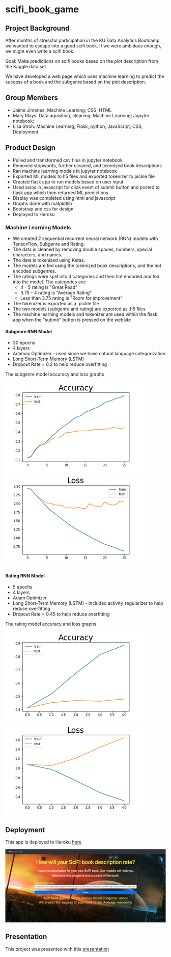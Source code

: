 # scifi_book_game
## Project Background
After months of stressful participation in the KU Data Analytics Bootcamp, we wanted to escape into a good scifi book. If we were ambitious enough, we might even write a scifi book.

Goal: Make predictions on scifi books based on the plot description from the Kaggle data set

We have developed a web page which uses machine learning to predict the success of a book and the subgenre based on the plot description.

## Group Members
- Jaime Jimenez: Machine Learning; CSS; HTML
- Mary Mays: Data aquisition, cleaning; Machine Learning; Jupyter notebook; 
- Lisa Stroh: Machine Learning; Flask; python; JavaScript; CSS; Deployment

## Product Design
- Pulled and transformed csv files in jupyter notebook
- Removed stopwords, further cleaned, and tokenized book descriptions
- Ran machine learning models in jupyter notebook
- Exported ML models to h5 files and exported tokenizer to pickle file
- Created flask app to run models based on user input 
- Used axios in javascript for click event of submit button and posted to flask app which then returned ML predictions
- Display was completed using html and javascript
- Graphs done with matplotlib
- Bootstrap and css for design
- Deployed to Heroku

### Machine Learning Models
- We created 2 sequential recurrent neural network (RNN) models with TensorFlow, Subgenre and Rating.
- The data is cleaned by removing double spaces, numbers, special characters, and names. 
- The data is tokenized using Keras. 
- The models are fed using the tokenized book descriptions, and the hot encoded subgenres. 
- The ratings were split into 3 categories and then hot encoded and fed into the model. The categories are: 
  - 4 - 5 rating is "Great Read" 
  - 3.75 - 4 rating is "Average Rating"
  - Less than 3.75 rating is "Room for improvement"
- The tokenizer is exported as a .pickle file
- The two models (subgenre and rating) are exported as .h5 files
- The machine learning models and tokenizer are used within the flask app when the "submit" button is pressed on the website

#### Subgenre RNN Model
- 30 epochs
- 4 layers
- Adamax Optimizer - used since we have natural language categorization
- Long Short-Term Memory (LSTM)
- Dropout Rate = 0.2 to help reduce overfitting

The subgenre model accuracy and loss graphs

![Subgenre Accuracy](/static/images/subgenre_model_acc.png)
![Subgenre Loss](/static/images/subgenre_model_loss.png)

#### Rating RNN Model
- 5 epochs
- 4 layers
- Adam Optimizer
- Long Short-Term Memory (LSTM) - Included activity_regularizer to help reduce overfitting
- Dropout Rate = 0.45 to help reduce overfitting

The rating model accuracy and loss graphs

![Rating Accuracy](/static/images/rating_model_acc.png)
![Rating Loss](/static/images/rating_model_loss.png)

## Deployment
This app is deployed to Heroku [here](https://scifybook.herokuapp.com/about)

![Website Screenshot](/static/images/Website_Screenshot.png)

## Presentation
This project was presented with this [presentation](https://github.com/lisb020/scifi_book_game/blob/main/scifi%20Books%20Presentation.pdf)
